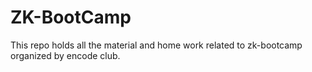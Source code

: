 # ZK-BootCamp
 This repo holds all the material and home work related to zk-bootcamp organized by encode club. 
